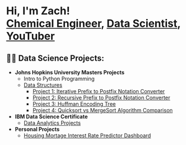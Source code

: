 <h1>Hi, I'm Zach! <br/><a href="https://github.com/zhatz111">Chemical Engineer</a>, <a href="https://www.linkedin.com/in/zacharyhatzenbeller/">Data Scientist</a>, <a href="https://www.youtube.com/@ZachHatz">YouTuber</a></h1>

<h2>👨‍💻 Data Science Projects:</h2>

- <b>Johns Hopkins University Masters Projects</b>
  - Intro to Python Programming
  - [Data Structures](https://github.com/zhatz111/Data-Structures-JHU)
    - [Project 1: Iterative Prefix to Postfix Notation Converter](https://github.com/zhatz111/Data-Structures-JHU/tree/main/Prefix_Postfix_Converter)
    - [Project 2: Recursive Prefix to Postfix Notation Converter](https://github.com/zhatz111/Data-Structures-JHU/tree/main/Recursive_Prefix_Postfix_Converter)
    - [Project 3: Huffman Encoding Tree](https://github.com/zhatz111/Data-Structures-JHU/tree/main/Huffman_Encoding_Tree)
    - [Project 4: Quicksort vs MergeSort Algorithm Comparison](https://github.com/zhatz111/Data-Structures-JHU/tree/main/Sorting_Algorithm_Comparison)
- <b>IBM Data Science Certificate</b>
  - [Data Analytics Projects](https://github.com/)
- <b>Personal Projects</b>
  - [Housing Mortage Interest Rate Predictor Dashboard](https://github.com/zhatz111/fao-dashboard-project)

<!--
<h2>📺 Popular YouTube Videos</h2>

- [How to get into Cybersecurity Starting From Zero](https://www.youtube.com/watch?v=a83ASGn_V_s)
- [A Day in the Life of a Cybersecurity Anayst](https://www.youtube.com/watch?v=uHy3oM7NnoU)
- [How to Create a KeyLogger (C#)](https://www.youtube.com/watch?v=N-L9hklSlNk)
- [Ransomware Demonstration (C#)](https://www.youtube.com/watch?v=OfvdQeh79s0)
- [Is WGU Legit?](https://www.youtube.com/watch?v=E2MwRWxDBkA)


<h2> 🤳 Connect with me:</h2>

[<img align="left" alt="JoshMadakor | YouTube" width="22px" src="https://cdn.jsdelivr.net/npm/simple-icons@v3/icons/youtube.svg" />][youtube]
[<img align="left" alt="JoshMadakor | Twitter" width="22px" src="https://cdn.jsdelivr.net/npm/simple-icons@v3/icons/twitter.svg" />][twitter]
[<img align="left" alt="JoshMadakor | LinkedIn" width="22px" src="https://cdn.jsdelivr.net/npm/simple-icons@v3/icons/linkedin.svg" />][linkedin]
[<img align="left" alt="JoshMadakor | Instagram" width="22px" src="https://cdn.jsdelivr.net/npm/simple-icons@v3/icons/instagram.svg" />][instagram]

[twitter]: https://www.youtube.com/c/joshmadakor
[youtube]: https://www.youtube.com/c/joshmadakor
[instagram]: https://www.instagram.com/joshmadakor/
[linkedin]: https://www.linkedin.com/in/zacharyhatzenbeller/
-->

<!--
**joshmadakor1/joshmadakor1** is a ✨ _special_ ✨ repository because its `README.md` (this file) appears on your GitHub profile.

Here are some ideas to get you started:

- 🔭 I’m currently working on ...
- 🌱 I’m currently learning ...
- 👯 I’m looking to collaborate on ...
- 🤔 I’m looking for help with ...
- 💬 Ask me about ...
- 📫 How to reach me: ...
- 😄 Pronouns: ...
- ⚡ Fun fact: ...
-->
